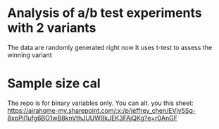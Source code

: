 # Analysis of a/b test experiments with 2 variants
The data are randomly generated right now
It uses t-test to assess the winning variant


# Sample size cal
The repo is for binary variables only. You can alt. you this sheet: https://airahome-my.sharepoint.com/:x:/p/jeffrey_chen/EVjv5Sg-8xpPil1ufg6BO1wB8knVthJUUW9kJEK3FAjQKg?e=r0AnGF

